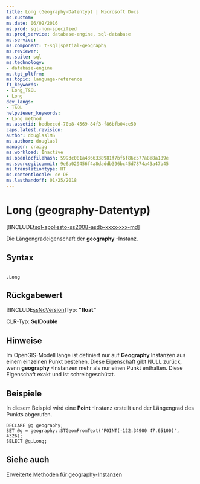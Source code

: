 ```yaml
---
title: Long (Geography-Datentyp) | Microsoft Docs
ms.custom: 
ms.date: 06/02/2016
ms.prod: sql-non-specified
ms.prod_service: database-engine, sql-database
ms.service: 
ms.component: t-sql|spatial-geography
ms.reviewer: 
ms.suite: sql
ms.technology:
- database-engine
ms.tgt_pltfrm: 
ms.topic: language-reference
f1_keywords:
- Long_TSQL
- Long
dev_langs:
- TSQL
helpviewer_keywords:
- Long method
ms.assetid: bedbeced-70b8-4569-84f3-f86bfb04ce50
caps.latest.revision: 
author: douglaslMS
ms.author: douglasl
manager: craigg
ms.workload: Inactive
ms.openlocfilehash: 5993c081a4366338981f7bf6f86c577a8e8a189e
ms.sourcegitcommit: 9e6a029456f4a8daddb396bc45d7874a43a47b45
ms.translationtype: HT
ms.contentlocale: de-DE
ms.lasthandoff: 01/25/2018
---
```

# <a name="long-geography-data-type"></a>Long (geography-Datentyp)
[!INCLUDE[tsql-appliesto-ss2008-asdb-xxxx-xxx-md](../../includes/tsql-appliesto-ss2008-asdb-xxxx-xxx-md.md)]

  Die Längengradeigenschaft der **geography** -Instanz.  
  
## <a name="syntax"></a>Syntax  
  
```  
  
.Long  
```  
  
## <a name="return-value"></a>Rückgabewert  
 [!INCLUDE[ssNoVersion](../../includes/ssnoversion-md.md)]Typ: **"float"**  
  
 CLR-Typ: **SqlDouble**  
  
## <a name="remarks"></a>Hinweise  
 Im OpenGIS-Modell lange ist definiert nur auf **Geography** Instanzen aus einem einzelnen Punkt bestehen. Diese Eigenschaft gibt NULL zurück, wenn **geography** -Instanzen mehr als nur einen Punkt enthalten. Diese Eigenschaft exakt und ist schreibgeschützt.  
  
## <a name="examples"></a>Beispiele  
 In diesem Beispiel wird eine **Point** -Instanz erstellt und der Längengrad des Punkts abgerufen.  
  
```  
DECLARE @g geography;  
SET @g = geography::STGeomFromText('POINT(-122.34900 47.65100)', 4326);  
SELECT @g.Long;  
```  
  
## <a name="see-also"></a>Siehe auch  
 [Erweiterte Methoden für geography-Instanzen](../../t-sql/spatial-geography/extended-methods-on-geography-instances.md)  
  
  
